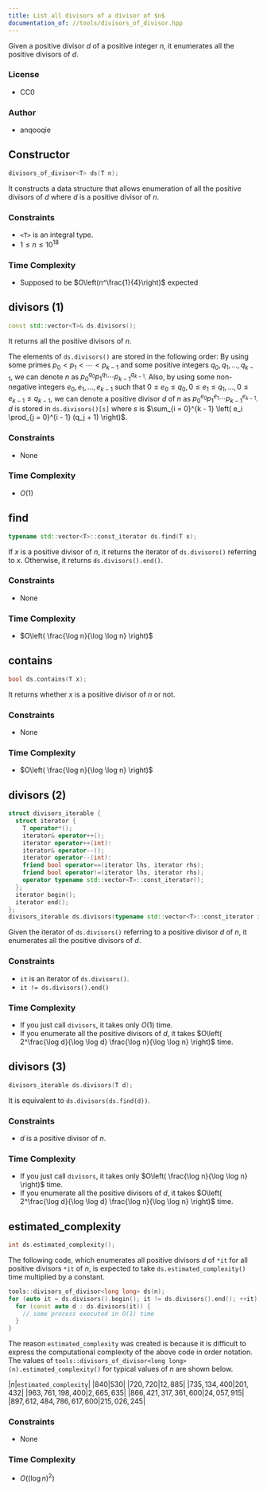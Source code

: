 ```yaml
---
title: List all divisors of a divisor of $n$
documentation_of: //tools/divisors_of_divisor.hpp
---
```


Given a positive divisor $d$ of a positive integer $n$, it enumerates all the positive divisors of $d$.

### License
- CC0

### Author
- anqooqie

## Constructor
```cpp
divisors_of_divisor<T> ds(T n);
```

It constructs a data structure that allows enumeration of all the positive divisors of $d$ where $d$ is a positive divisor of $n$.

### Constraints
- `<T>` is an integral type.
- $1 \leq n \leq 10^{18}$

### Time Complexity
- Supposed to be $O\left(n^\frac{1}{4}\right)$ expected

## divisors (1)
```cpp
const std::vector<T>& ds.divisors();
```

It returns all the positive divisors of $n$.

The elements of `ds.divisors()` are stored in the following order:
By using some primes $p_0 < p_1 < \cdots < p_{k - 1}$ and some positive integers $q_0, q_1, \ldots, q_{k - 1}$, we can denote $n$ as $p_0^{q_0} p_1^{q_1} \cdots p_{k - 1}^{q_{k - 1}}$.
Also, by using some non-negative integers $e_0, e_1, \ldots, e_{k - 1}$ such that $0 \leq e_0 \leq q_0, 0 \leq e_1 \leq q_1, \ldots, 0 \leq e_{k - 1} \leq q_{k - 1}$, we can denote a positive divisor $d$ of $n$ as $p_0^{e_0} p_1^{e_1} \cdots p_{k - 1}^{e_{k - 1}}$.
$d$ is stored in `ds.divisors()[s]` where $s$ is $\sum_{i = 0}^{k - 1} \left( e_i \prod_{j = 0}^{i - 1} (q_j + 1) \right)$.

### Constraints
- None

### Time Complexity
- $O(1)$

## find
```cpp
typename std::vector<T>::const_iterator ds.find(T x);
```

If $x$ is a positive divisor of $n$, it returns the iterator of `ds.divisors()` referring to $x$.
Otherwise, it returns `ds.divisors().end()`.

### Constraints
- None

### Time Complexity
- $O\left( \frac{\log n}{\log \log n} \right)$

## contains
```cpp
bool ds.contains(T x);
```

It returns whether $x$ is a positive divisor of $n$ or not.

### Constraints
- None

### Time Complexity
- $O\left( \frac{\log n}{\log \log n} \right)$

## divisors (2)
```cpp
struct divisors_iterable {
  struct iterator {
    T operator*();
    iterator& operator++();
    iterator operator++(int):
    iterator& operator--();
    iterator operator--(int):
    friend bool operator==(iterator lhs, iterator rhs);
    friend bool operator!=(iterator lhs, iterator rhs);
    operator typename std::vector<T>::const_iterator();
  };
  iterator begin();
  iterator end();
};
divisors_iterable ds.divisors(typename std::vector<T>::const_iterator it);
```

Given the iterator of `ds.divisors()` referring to a positive divisor $d$ of $n$, it enumerates all the positive divisors of $d$.

### Constraints
- `it` is an iterator of `ds.divisors()`.
- `it != ds.divisors().end()`

### Time Complexity
- If you just call `divisors`, it takes only $O(1)$ time.
- If you enumerate all the positive divisors of $d$, it takes $O\left( 2^\frac{\log d}{\log \log d} \frac{\log n}{\log \log n} \right)$ time.

## divisors (3)
```cpp
divisors_iterable ds.divisors(T d);
```

It is equivalent to `ds.divisors(ds.find(d))`.

### Constraints
- $d$ is a positive divisor of $n$.

### Time Complexity
- If you just call `divisors`, it takes only $O\left( \frac{\log n}{\log \log n} \right)$ time.
- If you enumerate all the positive divisors of $d$, it takes $O\left( 2^\frac{\log d}{\log \log d} \frac{\log n}{\log \log n} \right)$ time.

## estimated_complexity
```cpp
int ds.estimated_complexity();
```

The following code, which enumerates all positive divisors $d$ of `*it` for all positive divisors `*it` of $n$, is expected to take `ds.estimated_complexity()` time multiplied by a constant.

```cpp
tools::divisors_of_divisor<long long> ds(n);
for (auto it = ds.divisors().begin(); it != ds.divisors().end(); ++it) {
  for (const auto d : ds.divisors(it)) {
    // some process executed in O(1) time
  }
}
```

The reason `estimated_complexity` was created is because it is difficult to express the computational complexity of the above code in order notation.
The values of `tools::divisors_of_divisor<long long>(n).estimated_complexity()` for typical values of $n$ are shown below.

|$n$|`estimated_complexity`|
|$840$|$530$|
|$720{,}720$|$12{,}885$|
|$735{,}134{,}400$|$201{,}432$|
|$963{,}761{,}198{,}400$|$2{,}665{,}635$|
|$866{,}421{,}317{,}361{,}600$|$24{,}057{,}915$|
|$897{,}612{,}484{,}786{,}617{,}600$|$215{,}026{,}245$|

### Constraints
- None

### Time Complexity
- $O\left( \left( \log n \right)^2 \right)$